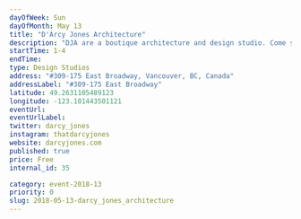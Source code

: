 ```yaml
---
dayOfWeek: Sun
dayOfMonth: May 13
title: "D'Arcy Jones Architecture"
description: "DJA are a boutique architecture and design studio. Come see our new studio and some new projects we're working on. Snacks and refreshments will be served.  "
startTime: 1-4
endTime: 
type: Design Studios
address: "#309-175 East Broadway, Vancouver, BC, Canada"
addressLabel: "#309-175 East Broadway"
latitude: 49.2631105489123
longitude: -123.101443501121
eventUrl: 
eventUrlLabel: 
twitter: darcy_jones
instagram: thatdarcyjones
website: darcyjones.com
published: true
price: Free
internal_id: 35

category: event-2018-13
priority: 0
slug: 2018-05-13-darcy_jones_architecture
---
```

